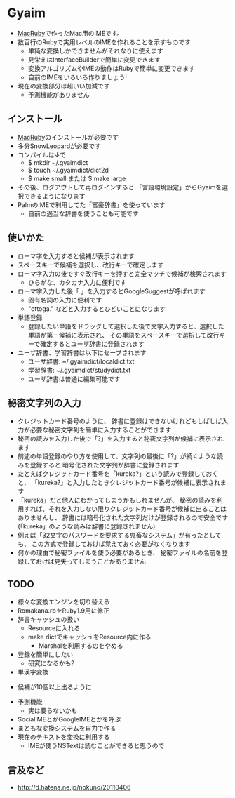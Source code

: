 # Gyaim

 * [MacRuby](http://www.macruby.org/)で作ったMac用のIMEです。
 * 数百行のRubyで実用レベルのIMEを作れることを示すものです
    * 単純な変換しかできませんがそれなりに使えます
    * 見栄えはInterfaceBuilderで簡単に変更できます
    * 変換アルゴリズムやIMEの動作はRubyで簡単に変更できます
    * 自前のIMEをいろいろ作りましょう!
 * 現在の変換部分は超いい加減です
    * 予測機能がありません

<!--
    * そのかわり(?)パタンに正規表現が使えます
        * "ke.*da" と入力すると "慶應大" が候補に出たり
-->

## インストール

 * [MacRuby](http://www.macruby.org/)のインストールが必要です
 * 多分SnowLeopardが必要です
 * コンパイルは↓で
    * $ mkdir ~/.gyaimdict
    * $ touch ~/.gyaimdict/dict2d
    * $ make small または $ make large
 * その後、ログアウトして再ログインすると
   「言語環境設定」からGyaimを選択できるようになります
 * PalmのIMEで利用してた「富豪辞書」を使っています
    * 自前の適当な辞書を使うことも可能です

## 使いかた

 * ローマ字を入力すると候補が表示されます
 * スペースキーで候補を選択し、改行キーで確定します
 * ローマ字入力の後ですぐ改行キーを押すと完全マッチで候補が検索されます
    * ひらがな、カタカナ入力に便利です
 * ローマ字入力した後「.」を入力するとGoogleSuggestが呼ばれます
    * 固有名詞の入力に便利です
    * "ottoga." などと入力するとひどいことになります
 * 単語登録
    - 登録したい単語をドラッグして選択した後で文字入力すると、選択した単語が第一候補に表示され、
      その単語をスペースキーで選択して改行キーで確定するとユーザ辞書に登録されます
 * ユーザ辞書、学習辞書は以下にセーブされます
    - ユーザ辞書: ~/.gyaimdict/localdict.txt
    - 学習辞書: ~/.gyaimdict/studydict.txt
    - ユーザ辞書は普通に編集可能です

## 秘密文字列の入力

 * クレジットカード番号のように、
   辞書に登録はできないけれどもしばしば入力が必要な秘密文字列を簡単に入力することができます
 * 秘密の読みを入力した後で「?」を入力すると秘密文字列が候補に表示されます
 * 前述の単語登録のやり方を使用して、文字列の最後に「?」が続くような読みを登録すると
   暗号化された文字列が辞書に登録されます
 * たとえばクレジットカード番号を「kureka?」という読みで登録しておくと、
   「kureka?」と入力したときクレジットカード番号が候補に表示されます
 * 「kureka」だと他人にわかってしまうかもしれませんが、
   秘密の読みを利用すれば、それを入力しない限りクレジットカード番号が候補に出ることはありませんし、
   辞書には暗号化された文字列だけが登録されるので安全です
   (「kureka」のような読みは辞書に登録されません)
 * 例えば「32文字のパスワードを要求する鬼畜なシステム」が有ったとしても、
   この方式で登録しておけば覚えておく必要がなくなります
 * 何かの理由で秘密ファイルを使う必要があるとき、
   秘密ファイルの名前を登録しておけば見失ってしまうことがありません

## TODO

 * 様々な変換エンジンを切り替える
 * Romakana.rbをRuby1.9用に修正
 * 辞書キャッシュの扱い
    - Resourceに入れる
    - make dictでキャッシュをResource内に作る
        - Marshalを利用するのをやめる
 * 登録を簡単にしたい
    - 研究になるかも?
 * 単漢字変換
  - 候補が10個以上出るように
 * 予測機能
    - 実は要らないかも
 * SocialIMEとかGoogleIMEとかを呼ぶ
 * まともな変換システムを自力で作る
 * 現在のテキストを変換に利用する
   - IMEが使うNSTextは読むことができると思うので

## 言及など

 * http://d.hatena.ne.jp/nokuno/20110406

<!--

## 論文ネタ

 * IME用のヒントを与えるアプリケーション
        <input type="text" hint="kamakura_address">
   みたいにすると鎌倉の住所を入力しやすいIMEが出てくる
 * ヒントを出すだけだと既に色々あるかも
 * ヒントによって画像すら入れられるようにすると凄い
 * MacのIMEで画像を入力できる気がする
    - NSTextViewじゃなくてWebView(?)にすればよい
-->
